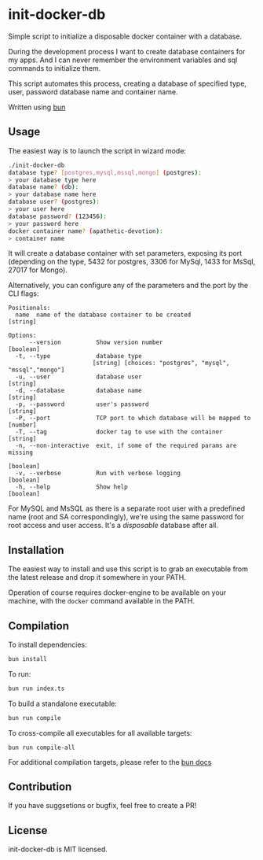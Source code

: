 # init-docker-db

Simple script to initialize a disposable docker container with a database.

During the development process I want to create database containers for my apps.
And I can never remember the environment variables and sql commands to initialize them.

This script automates this process, creating a database of specified type, user, password
database name and container name.

Written using [bun](https://bun.sh/)

## Usage

The easiest way is to launch the script in wizard mode:

```bash
./init-docker-db
database type? [postgres,mysql,mssql,mongo] (postgres):
> your database type here
database name? (db):
> your database name here
database user? (postgres):
> your user here
database password? (123456):
> your password here
docker container name? (apathetic-devotion):
> container name
```

It will create a database container with set parameters, exposing its port (depending
on the type, 5432 for postgres, 3306 for MySql, 1433 for MsSql, 27017 for Mongo).

Alternatively, you can configure any of the parameters and the port by the CLI
flags:

```
Positionals:
  name  name of the database container to be created                    [string]

Options:
      --version          Show version number                           [boolean]
  -t, --type             database type
                        [string] [choices: "postgres", "mysql", "mssql","mongo"]
  -u, --user             database user                                  [string]
  -d, --database         database name                                  [string]
  -p, --password         user's password                                [string]
  -P, --port             TCP port to which database will be mapped to   [number]
  -T, --tag              docker tag to use with the container           [string]
  -n, --non-interactive  exit, if some of the required params are missing
                                                                       [boolean]
  -v, --verbose          Run with verbose logging                      [boolean]
  -h, --help             Show help                                     [boolean]
```

For MySQL and MsSQL as there is a separate root user with a predefined name
(root and SA correspondingly), we're using the same password for root access
and user access. It's a _disposable_ database after all.

## Installation

The easiest way to install and use this script is to grab an executable
from the latest release and drop it somewhere in your PATH.

Operation of course requires docker-engine to be available on your machine, with
the `docker` command available in the PATH.

## Compilation

To install dependencies:

```bash
bun install
```

To run:

```bash
bun run index.ts
```

To build a standalone executable:

```bash
bun run compile
```

To cross-compile all executables for all available targets:

```base
bun run compile-all
```

For additional compilation targets, please refer to the [bun docs](https://bun.sh/docs/bundler/executables#cross-compile-to-other-platforms)

## Contribution

If you have suggsetions or bugfix, feel free to create a PR!

## License

init-docker-db is MIT licensed.
